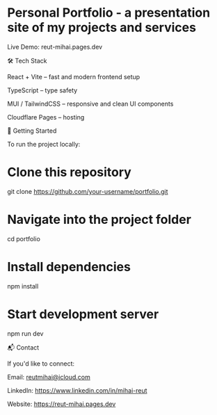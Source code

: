 # Personal Portfolio - a presentation site of my projects and services

Live Demo: reut-mihai.pages.dev


🛠️ Tech Stack

React + Vite – fast and modern frontend setup

TypeScript – type safety

MUI / TailwindCSS – responsive and clean UI components

Cloudflare Pages – hosting


🚀 Getting Started

To run the project locally:

# Clone this repository
git clone https://github.com/your-username/portfolio.git

# Navigate into the project folder
cd portfolio

# Install dependencies
npm install

# Start development server
npm run dev



📬 Contact

If you'd like to connect:

Email: reutmihai@icloud.com

LinkedIn: https://www.linkedin.com/in/mihai-reut

Website: https://reut-mihai.pages.dev
